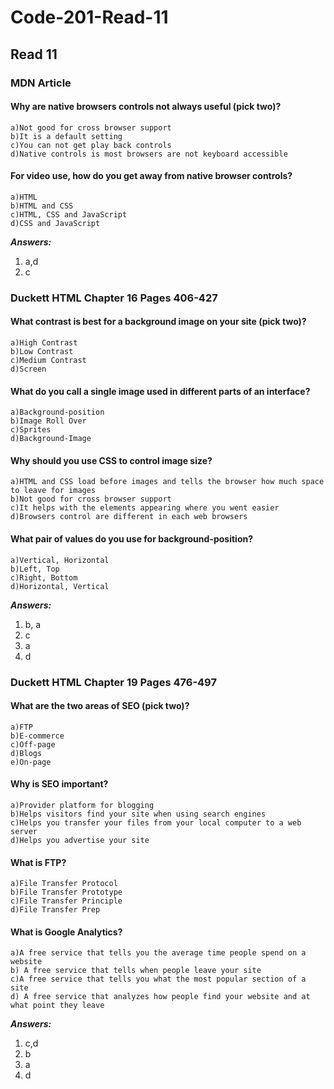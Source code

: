 # Code-201-Read-11 

## Read 11 

### MDN Article 

#### Why are native browsers controls not always useful (pick two)? 
~~~
a)Not good for cross browser support 
b)It is a default setting 
c)You can not get play back controls
d)Native controls is most browsers are not keyboard accessible 
~~~

#### For video use, how do you get away from native browser controls? 
~~~
a)HTML
b)HTML and CSS 
c)HTML, CSS and JavaScript 
d)CSS and JavaScript 
~~~

***Answers:*** 
1. a,d
2. c 

### Duckett HTML Chapter 16 Pages 406-427 

#### What contrast is best for a background image on your site (pick two)? 
~~~
a)High Contrast
b)Low Contrast 
c)Medium Contrast
d)Screen 
~~~

#### What do you call a single image used in different parts of an interface? 
~~~
a)Background-position  
b)Image Roll Over 
c)Sprites 
d)Background-Image 
~~~

#### Why should you use CSS to control image size? 
~~~
a)HTML and CSS load before images and tells the browser how much space to leave for images 
b)Not good for cross browser support 
c)It helps with the elements appearing where you went easier  
d)Browsers control are different in each web browsers  
~~~

#### What pair of values do you use for background-position?  
~~~
a)Vertical, Horizontal 
b)Left, Top 
c)Right, Bottom 
d)Horizontal, Vertical 
~~~

***Answers:***

1. b, a
2. c 
3. a 
4. d 

### Duckett HTML Chapter 19 Pages 476-497 

#### What are the two areas of SEO (pick two)? 
~~~
a)FTP 
b)E-commerce 
c)Off-page 
d)Blogs 
e)On-page 
~~~

#### Why is SEO important? 
~~~
a)Provider platform for blogging
b)Helps visitors find your site when using search engines
c)Helps you transfer your files from your local computer to a web server 
d)Helps you advertise your site 
~~~

#### What is FTP? 
~~~
a)File Transfer Protocol 
b)File Transfer Prototype 
c)File Transfer Principle 
d)File Transfer Prep 
~~~

#### What is Google Analytics? 
~~~
a)A free service that tells you the average time people spend on a website 
b) A free service that tells when people leave your site 
c)A free service that tells you what the most popular section of a site 
d) A free service that analyzes how people find your website and at what point they leave
~~~

***Answers:*** 
1. c,d
2. b
3. a
4. d 
